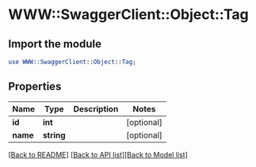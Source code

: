 # WWW::SwaggerClient::Object::Tag

## Import the module
```perl
use WWW::SwaggerClient::Object::Tag;
```

## Properties
Name | Type | Description | Notes
------------ | ------------- | ------------- | -------------
**id** | **int** |  | [optional] 
**name** | **string** |  | [optional] 

[[Back to README]](../README.md) [[Back to API list]](../README.md#documentation-for-api-endpoints)[[Back to Model list]](../README.md#documentation-for-models)


